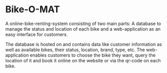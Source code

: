 # Bike-O-MAT
A online-bike-renting-system consisting of two main parts:
A database to manage the status and location of each bike and a web-application as an easy interface for customers.

The database is hosted on  and contains data like customer information as well as available bikes, their status, location, brand, type, etc.
The web-application enables customers to choose the bike they want, query the location of it and book it online on the website or via the qr-code on each bike. 


